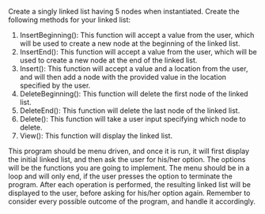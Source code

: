 Create a singly linked list having 5 nodes when instantiated. Create the following methods for your linked list:
1.	InsertBeginning(): This function will accept a value from the user, which will be used to create a new node at the beginning of the linked list.
2.	InsertEnd(): This function will accept a value from the user, which will be used to create a new node at the end of the linked list.
3.	Insert(): This function will accept a value and a location from the user, and will then add a node with the provided value in the location specified by the user.
4.	DeleteBeginning(): This function will delete the first node of the linked list.
5.	DeleteEnd(): This function will delete the last node of the linked list.
6.	Delete(): This function will take a user input specifying which node to delete.
7.	View(): This function will display the linked list.

This program should be menu driven, and once it is run, it will first display the initial linked list, and then ask the user for his/her option. The options will be the functions you are going to implement. The menu should be in a loop and will only end, if the user presses the option to terminate the program. After each operation is performed, the resulting linked list will be displayed to the user, before asking for his/her option again. Remember to consider every possible outcome of the program, and handle it accordingly.

